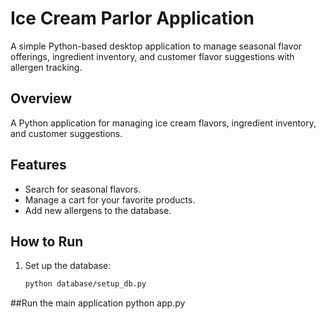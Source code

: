 # Ice Cream Parlor Application
A simple Python-based desktop application to manage seasonal flavor offerings, ingredient inventory, and customer flavor suggestions with allergen tracking.

## Overview
A Python application for managing ice cream flavors, ingredient inventory, and customer suggestions.

## Features
- Search for seasonal flavors.
- Manage a cart for your favorite products.
- Add new allergens to the database.

## How to Run
1. Set up the database:
   ```bash
   python database/setup_db.py
   
##Run the main application
      python app.py
